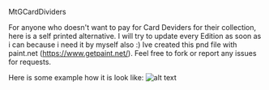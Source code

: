 MtGCardDividers

For anyone who doesn't want to pay for Card Deviders for their collection, here is a self printed alternative. 
I will try to update every Edition as soon as i can because i need it by myself also :)
Ive created this pnd file with paint.net (https://www.getpaint.net/). Feel free to fork or report any issues for requests.

Here is some example how it is look like:
![alt text](https://github.com/Keldorb/MtgCardDeviders/blob/master/example.png)
